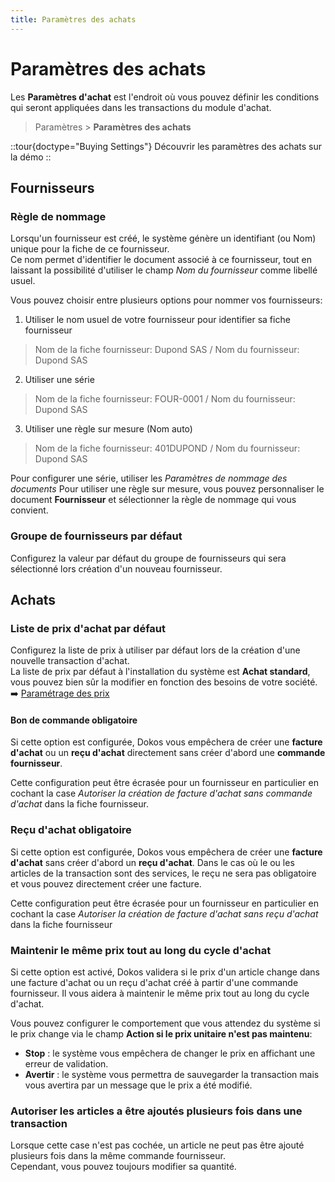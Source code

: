 ```yaml
---
title: Paramètres des achats
---
```


# Paramètres des achats

Les **Paramètres d'achat** est l'endroit où vous pouvez définir les conditions qui seront appliquées dans les transactions du module d'achat. 

> Paramètres > **Paramètres des achats**

::tour{doctype="Buying Settings"}
Découvrir les paramètres des achats sur la démo
::

## Fournisseurs

### Règle de nommage

Lorsqu'un fournisseur est créé, le système génère un identifiant (ou Nom) unique pour la fiche de ce fournisseur.  
Ce nom permet d'identifier le document associé à ce fournisseur, tout en laissant la possibilité d'utiliser le champ *Nom du fournisseur* comme libellé usuel.

Vous pouvez choisir entre plusieurs options pour nommer vos fournisseurs:
1. Utiliser le nom usuel de votre fournisseur pour identifier sa fiche fournisseur
> Nom de la fiche fournisseur: Dupond SAS / Nom du fournisseur: Dupond SAS
2. Utiliser une série
> Nom de la fiche fournisseur: FOUR-0001 / Nom du fournisseur: Dupond SAS
3. Utiliser une règle sur mesure (Nom auto)
> Nom de la fiche fournisseur: 401DUPOND / Nom du fournisseur: Dupond SAS

Pour configurer une série, utiliser les *Paramètres de nommage des documents*
Pour utiliser une règle sur mesure, vous pouvez personnaliser le document **Fournisseur** et sélectionner la règle de nommage qui vous convient.

### Groupe de fournisseurs par défaut

Configurez la valeur par défaut du groupe de fournisseurs qui sera sélectionné lors création d'un nouveau fournisseur.  

## Achats 
### Liste de prix d'achat par défaut 

Configurez la liste de prix à utiliser par défaut lors de la création d'une nouvelle transaction d'achat.  
La liste de prix par défaut à l'installation du système est **Achat standard**, vous pouvez bien sûr la modifier en fonction des besoins de votre société. :arrow_right: [Paramétrage des prix](/dokos/parametrage/prix)

#### Bon de commande obligatoire

Si cette option est configurée, Dokos vous empêchera de créer une **facture d'achat** ou un **reçu d'achat** directement sans créer d'abord une **commande fournisseur**.

Cette configuration peut être écrasée pour un fournisseur en particulier en cochant la case *Autoriser la création de facture d'achat sans commande d'achat* dans la fiche fournisseur.

### Reçu d'achat obligatoire 

Si cette option est configurée, Dokos vous empêchera de créer une **facture d'achat** sans créer d'abord un **reçu d'achat**. Dans le cas où le ou les articles de la transaction sont des services, le reçu ne sera pas obligatoire et vous pouvez directement créer une facture.

Cette configuration peut être écrasée pour un fournisseur en particulier en cochant la case *Autoriser la création de facture d'achat sans reçu d'achat* dans la fiche fournisseur

### Maintenir le même prix tout au long du cycle d'achat 

Si cette option est activé, Dokos validera si le prix d'un article change dans une facture d'achat ou un reçu d'achat créé à partir d'une commande fournisseur. Il vous aidera à maintenir le même prix tout au long du cycle d'achat.

Vous pouvez configurer le comportement que vous attendez du système si le prix change via le champ **Action si le prix unitaire n'est pas maintenu**:

- **Stop** : le système vous empêchera de changer le prix en affichant une erreur de validation.
- **Avertir** : le système vous permettra de sauvegarder la transaction mais vous avertira par un message que le prix a été modifié.

### Autoriser les articles a être ajoutés plusieurs fois dans une transaction 

Lorsque cette case n'est pas cochée, un article ne peut pas être ajouté plusieurs fois dans la même commande fournisseur.  
Cependant, vous pouvez toujours modifier sa quantité. 

